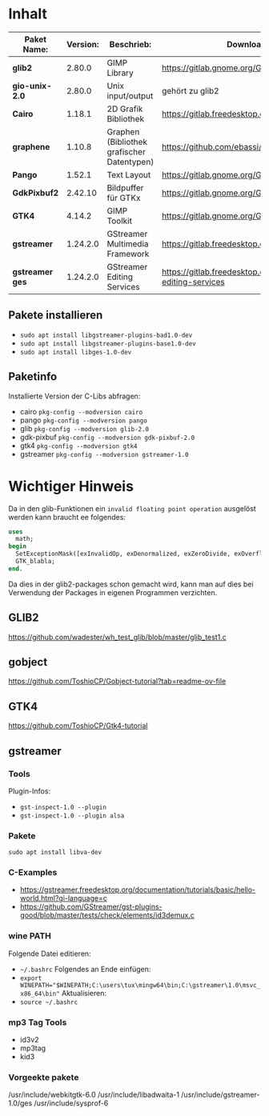 # Inhalt
| **Paket Name:**   | **Version:** | **Beschrieb:**                             | **Download:**                                                  |
| ---               | ---          | ---                                        | ---                                                            |
| **glib2**         | 2.80.0       | GIMP Library                               | https://gitlab.gnome.org/GNOME/glib                            |
| **gio-unix-2.0**  | 2.80.0       | Unix input/output                          | gehört zu glib2                                                |
| **Cairo**         | 1.18.1       | 2D Grafik Bibliothek                       | https://gitlab.freedesktop.org/cairo/cairo                     |
| **graphene**      | 1.10.8       | Graphen (Bibliothek grafischer Datentypen) | https://github.com/ebassi/graphene                             |
| **Pango**         | 1.52.1       | Text Layout                                | https://gitlab.gnome.org/GNOME/pango                           |
| **GdkPixbuf2**    | 2.42.10      | Bildpuffer für GTKx                        | https://gitlab.gnome.org/GNOME/gdk-pixbuf                      |
| **GTK4**          | 4.14.2       | GIMP Toolkit                               | https://gitlab.gnome.org/GNOME/gtk                             |
| **gstreamer**     | 1.24.2.0     | GStreamer Multimedia Framework             | https://gitlab.freedesktop.org/gstreamer                       |
| **gstreamer ges** | 1.24.2.0     | GStreamer Editing Services                 | https://gitlab.freedesktop.org/gstreamer/gst-editing-services  |

## Pakete installieren
- `sudo apt install libgstreamer-plugins-bad1.0-dev`
- `sudo apt install libgstreamer-plugins-base1.0-dev`
- `sudo apt install libges-1.0-dev` 


## Paketinfo
Installierte Version der C-Libs abfragen:
- cairo `pkg-config --modversion cairo` 
- pango `pkg-config --modversion pango` 
- glib `pkg-config --modversion glib-2.0` 
- gdk-pixbuf `pkg-config --modversion gdk-pixbuf-2.0` 
- gtk4 `pkg-config --modversion gtk4` 
- gstreamer `pkg-config --modversion gstreamer-1.0` 

# Wichtiger Hinweis
Da in den glib-Funktionen ein `invalid floating point operation` ausgelöst werden kann braucht ee folgendes:
```pascal
uses
  math;
begin
  SetExceptionMask([exInvalidOp, exDenormalized, exZeroDivide, exOverflow, exUnderflow, exPrecision]);
  GTK_blabla;
end.
```
Da dies in der glib2-packages schon gemacht wird, kann man auf dies bei Verwendung der Packages in eigenen Programmen verzichten.


## GLIB2 
https://github.com/wadester/wh_test_glib/blob/master/glib_test1.c

## gobject
https://github.com/ToshioCP/Gobject-tutorial?tab=readme-ov-file

## GTK4
https://github.com/ToshioCP/Gtk4-tutorial

## gstreamer

### Tools
Plugin-Infos:
- `gst-inspect-1.0 --plugin`
- `gst-inspect-1.0 --plugin alsa`

### Pakete
`sudo apt install libva-dev`

### C-Examples
- https://gstreamer.freedesktop.org/documentation/tutorials/basic/hello-world.html?gi-language=c
- https://github.com/GStreamer/gst-plugins-good/blob/master/tests/check/elements/id3demux.c

### wine PATH
Folgende Datei editieren:
- `~/.bashrc`
Folgendes an Ende einfügen:
- `export WINEPATH="$WINEPATH;C:\users\tux\mingw64\bin;C:\gstreamer\1.0\msvc_x86_64\bin"`
Aktualisieren:
- `source ~/.bashrc`

### mp3 Tag Tools
- id3v2
- mp3tag
- kid3

### Vorgeekte pakete

/usr/include/webkitgtk-6.0
/usr/include/libadwaita-1
/usr/include/gstreamer-1.0/ges
/usr/include/sysprof-6






